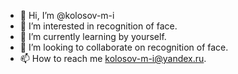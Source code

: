 - 👋 Hi, I’m @kolosov-m-i
- 👀 I’m interested in recognition of face.
- 🌱 I’m currently learning by yourself.
- 💞️ I’m looking to collaborate on recognition of face.
- 📫 How to reach me kolosov-m-i@yandex.ru.

<!---
kolosov-m-i/kolosov-m-i is a ✨ special ✨ repository because its `README.md` (this file) appears on your GitHub profile.
You can click the Preview link to take a look at your changes.
--->
